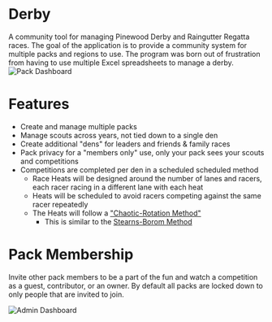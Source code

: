 Derby
=====
A community tool for managing Pinewood Derby and Raingutter Regatta races. The goal of the application is to provide a community system for multiple packs and regions to use. The program was born out of frustration from having to use multiple Excel spreadsheets to manage a derby. 
![Pack Dashboard](https://s3.amazonaws.com/_neckbeard/Github/Derby-PackDashboard.Yeti.2017.png "Pack competition dashboard")

Features
=====
  - Create and manage multiple packs 
  - Manage scouts across years, not tied down to a single den
  - Create additional "dens" for leaders and friends & family races
  - Pack privacy for a "members only" use, only your pack sees your scouts and competitions
  - Competitions are completed per den in a scheduled scheduled method
    - Race Heats will be designed around the number of lanes and racers, each racer racing in a different lane with each heat
    - Heats will be scheduled to avoid racers competing against the same racer repeatedly 
    - The Heats will follow a ["Chaotic-Rotation Method"](http://www.rahul.net/mcgrew/derby/methods.html#chaotic)  
      - This is similar to the [Stearns-Borom Method](http://www.wtrfrd.com/pack339/339stern.htm)

Pack Membership
=====
Invite other pack members to be a part of the fun and watch a competition as a guest, contributor, or an owner. By default all packs are locked down to only people that are invited to join. 
  
![Admin Dashboard](https://s3.amazonaws.com/_neckbeard/Github/Derby-AdminDashboad.Yeti.png "Admin competition dashboard")
